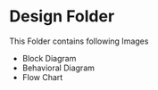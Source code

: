 # Design Folder

This Folder contains following Images
- Block Diagram
- Behavioral Diagram
- Flow Chart

